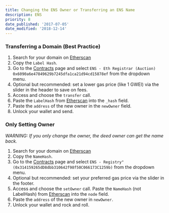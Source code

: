 ```yaml
---
title: Changing the ENS Owner or Transferring an ENS Name
description: ENS
priority: 8
date_published: '2017-07-05'
date_modified: '2018-12-14'
---
```


### Transferring a Domain (Best Practice)

1.  Search for your domain on [Etherscan](https://etherscan.io/enslookup?q=yourname.eth)
2.  Copy the `Label Hash`.
1.  Go to the [Contracts](https://mycrypto.com/contracts/interact) page and select `ENS - Eth Registrar (Auction) 0x6090a6e47849629b7245dfa1ca21d94cd15878ef` from the dropdown menu. 
4.  Optional but recommended: set a lower gas price (like 1 GWEI) via the slider in the header to save on fees.
5.  Access and choose the `transfer` call.
6.  Paste the `LabelHash` from [Etherscan](https://etherscan.io/) into the `_hash` field.
7.  Paste the `address` of the new owner in the `newOwner` field. 
7.  Unlock your wallet and send.

### Only Setting Owner

*WARNING: If you only change the owner, the deed owner can get the name back.*

1.  Search for your domain on [Etherscan](https://etherscan.io/enslookup?q=yourname.eth)
2.  Copy the `NameHash`.
3.  Go to the [Contracts](https://mycrypto.com/contracts/interact) page and select `ENS - Registry" (0x314159265dD8dbb310642f98f50C066173C1259b)` from the dropdown menu. 
4.  Optional but recommended: set your preferred gas price via the slider in the footer.
5.  Access and choose the `setOwner` call. Paste the `NameHash` (not LabelHash) from [Etherscan](https://etherscan.io/) into the `node` field.
6.  Paste the `address` of the new owner in `newOwner`. 
7.  Unlock your wallet and rock and roll.
